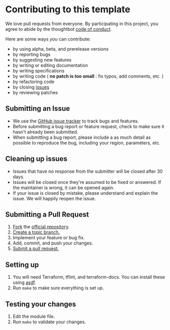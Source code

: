 # Contributing to this template

We love pull requests from everyone. By participating in this project, you
agree to abide by the thoughtbot [code of conduct].

[code of conduct]: https://thoughtbot.com/open-source-code-of-conduct

Here are some ways *you* can contribute:

* by using alpha, beta, and prerelease versions
* by reporting bugs
* by suggesting new features
* by writing or editing documentation
* by writing specifications
* by writing code ( **no patch is too small** : fix typos, add comments, etc. )
* by refactoring code
* by closing [issues][]
* by reviewing patches

[issues]: https://github.com/thoughtbot/terraform-route-53-delegated-subdomain/issues

## Submitting an Issue

* We use the [GitHub issue tracker][issues] to track bugs and features.
* Before submitting a bug report or feature request, check to make sure it hasn't
  already been submitted.
* When submitting a bug report, please include a as much detail as possible to
  reproduce the bug, including your region, parameters, etc.

## Cleaning up issues

* Issues that have no response from the submitter will be closed after 30 days.
* Issues will be closed once they're assumed to be fixed or answered. If the
  maintainer is wrong, it can be opened again.
* If your issue is closed by mistake, please understand and explain the issue.
  We will happily reopen the issue.

## Submitting a Pull Request

1. [Fork][fork] the [official repository][repo].
1. [Create a topic branch.][branch]
1. Implement your feature or bug fix.
1. Add, commit, and push your changes.
1. [Submit a pull request.][pr]

## Setting up

1. You will need Terraform, tflint, and terraform-docs. You can install these
   using [asdf].
2. Run `make` to make sure everything is set up.

## Testing your changes

1. Edit the module file.
2. Run `make` to validate your changes.

[asdf]: https://github.com/asdf-vm/asdf
[repo]: https://github.com/thoughtbot/terraform-route-53-delegated-subdomain/tree/main
[fork]: https://help.github.com/articles/fork-a-repo/
[branch]: https://help.github.com/articles/creating-and-deleting-branches-within-your-repository/
[pr]: https://help.github.com/articles/using-pull-requests/
